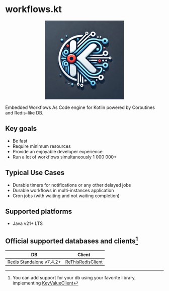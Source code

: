 # workflows.kt

<p align="center">
  <img src="./brand/logo.webp" width="250"/>
  <br>
</p>

Embedded Workflows As Code engine for Kotlin powered by Coroutines and Redis-like DB.

## Key goals

- Be fast
- Require minimum resources
- Provide an enjoyable developer experience
- Run a lot of workflows simultaneously 1 000 000+

## Typical Use Cases

- Durable timers for notifications or any other delayed jobs
- Durable workflows in multi-instances application
- Cron jobs (with waiting and not waiting completion)

## Supported platforms

- Java v21+ LTS

## Official supported databases and clients[^1]

| DB                       | Client                                 |
| ------------------------ | -------------------------------------- |
| Redis Standalone v7.4.2+ | [ReThisRedisClient][ReThisRedisClient] |

[^1]: You can add support for your db using your favorite library, implementing [KeyValueClient][KeyValueClient]

[ReThisRedisClient]: ./src/main/kotlin/ru/killwolfvlad/workflows/clients/ReThisRedisClient.kt
[KeyValueClient]: ./src/main/kotlin/ru/killwolfvlad/workflows/core/interfaces/KeyValueClient.kt
